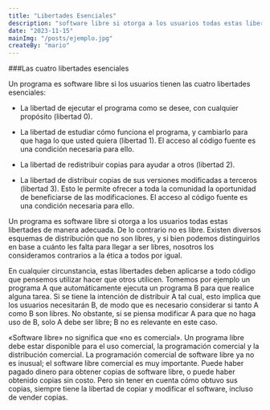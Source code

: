 ```yaml
---
title: "Libertades Esenciales"
description: "software libre si otorga a los usuarios todas estas libertades de manera adecuada. De lo contrario no es libre."
date: "2023-11-15"
mainImg: "/posts/ejemplo.jpg"
createBy: "mario"
---
```


###Las cuatro libertades esenciales

Un programa es software libre si los usuarios tienen las cuatro libertades esenciales:

- La libertad de ejecutar el programa como se desee, con cualquier propósito (libertad 0).
- La libertad de estudiar cómo funciona el programa, y cambiarlo para que haga lo que usted quiera (libertad 1). El acceso al código fuente es una condición necesaria para ello.

- La libertad de redistribuir copias para ayudar a otros (libertad 2).

- La libertad de distribuir copias de sus versiones modificadas a terceros (libertad 3). Esto le permite ofrecer a toda la comunidad la oportunidad de beneficiarse de las modificaciones. El acceso al código fuente es una condición necesaria para ello.

Un programa es software libre si otorga a los usuarios todas estas libertades de manera adecuada. De lo contrario no es libre. Existen diversos esquemas de distribución que no son libres, y si bien podemos distinguirlos en base a cuánto les falta para llegar a ser libres, nosotros los consideramos contrarios a la ética a todos por igual.

En cualquier circunstancia, estas libertades deben aplicarse a todo código que pensemos utilizar hacer que otros utilicen. Tomemos por ejemplo un programa A que automáticamente ejecuta un programa B para que realice alguna tarea. Si se tiene la intención de distribuir A tal cual, esto implica que los usuarios necesitarán B, de modo que es necesario considerar si tanto A como B son libres. No obstante, si se piensa modificar A para que no haga uso de B, solo A debe ser libre; B no es relevante en este caso.

«Software libre» no significa que «no es comercial». Un programa libre debe estar disponible para el uso comercial, la programación comercial y la distribución comercial. La programación comercial de software libre ya no es inusual; el software libre comercial es muy importante. Puede haber pagado dinero para obtener copias de software libre, o puede haber obtenido copias sin costo. Pero sin tener en cuenta cómo obtuvo sus copias, siempre tiene la libertad de copiar y modificar el software, incluso de vender copias.
